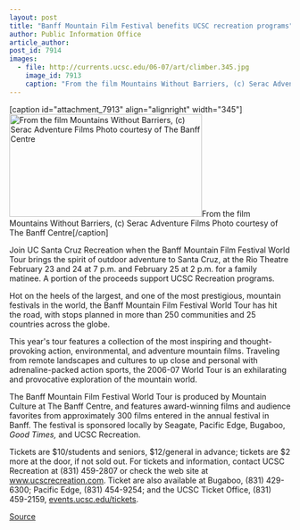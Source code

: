```yaml
---
layout: post
title: "Banff Mountain Film Festival benefits UCSC recreation programs"
author: Public Information Office
article_author: 
post_id: 7914
images:
  - file: http://currents.ucsc.edu/06-07/art/climber.345.jpg
    image_id: 7913
    caption: "From the film Mountains Without Barriers, (c) Serac Adventure Films Photo courtesy of The Banff Centre"
---
```


[caption id="attachment_7913" align="alignright" width="345"]<a href="http://dev-ucsc-news.pantheonsite.io/wp-content/uploads/2007/02/climber.345.jpg"><img class="size-full wp-image-7913" src="http://dev-ucsc-news.pantheonsite.io/wp-content/uploads/2007/02/climber.345.jpg" alt="From the film Mountains Without Barriers, (c) Serac Adventure Films Photo courtesy of The Banff Centre" width="345" height="184" /></a>From the film Mountains Without Barriers, (c) Serac Adventure Films Photo courtesy of The Banff Centre[/caption]
<a name="content" id="content"></a>
<p>
  Join UC Santa Cruz Recreation when the Banff Mountain Film Festival World Tour brings the spirit of outdoor adventure to Santa Cruz, at the Rio Theatre February 23 and 24 at 7 p.m. and February 25 at 2 p.m. for a family matinee. A portion of the proceeds support UCSC Recreation programs.
</p>
<p>
  Hot on the heels of the largest, and one of the most prestigious, mountain festivals in the world, the Banff Mountain Film Festival World Tour has hit the road, with stops planned in more than 250 communities and 25 countries across the globe.
</p>
<p>
  This year's tour features a collection of the most inspiring and thought-provoking action, environmental, and adventure mountain films. Traveling from remote landscapes and cultures to up close and personal with adrenaline-packed action sports, the 2006-07 World Tour is an exhilarating and provocative exploration of the mountain world.
</p>
<p>
  The Banff Mountain Film Festival World Tour is produced by Mountain Culture at The Banff Centre, and features award-winning films and audience favorites from approximately 300 films entered in the annual festival in Banff. The festival is sponsored locally by Seagate, Pacific Edge, Bugaboo, <i>Good Times,</i> and UCSC Recreation.
</p>
<p>
  Tickets are $10/students and seniors, $12/general in advance; tickets are $2 more at the door, if not sold out. For tickets and information, contact UCSC Recreation at (831) 459-2807 or check the web site at <a href="http://www.ucscrecreation.com">www.ucscrecreation.com</a>. Ticket are also available at Bugaboo, (831) 429-6300; Pacific Edge, (831) 454-9254; and the UCSC Ticket Office, (831) 459-2159, <a href="http://events.ucsc.edu/tickets">events.ucsc.edu/tickets</a>.
</p>
<p><a href="http://www1.ucsc.edu/currents/06-07/02-19/brief-banff.asp" title="Permalink to brief-banff">Source</a></p>
